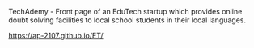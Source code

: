 TechAdemy - Front page of an EduTech startup which provides online doubt solving facilities to local school students in their local languages.

https://ap-2107.github.io/ET/
